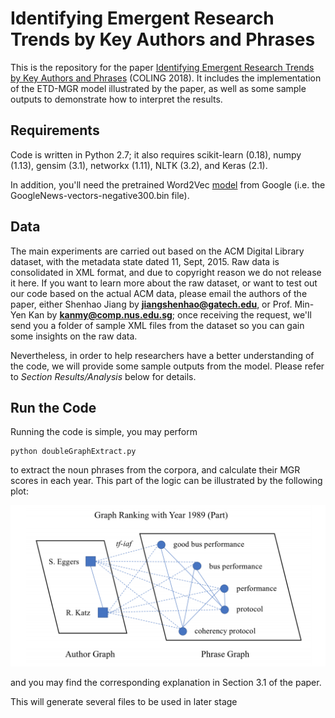 # Identifying Emergent Research Trends by Key Authors and Phrases

This is the repository for the paper [Identifying Emergent Research Trends by Key Authors and Phrases](https://www.comp.nus.edu.sg/~kanmy/papers/identifying-emergent-research.pdf) (COLING 2018). It includes the implementation of the ETD-MGR model illustrated by the paper, as well as some sample outputs to demonstrate how to interpret the results.

## Requirements

Code is written in Python 2.7; it also requires scikit-learn (0.18), numpy (1.13), gensim (3.1), networkx (1.11), NLTK (3.2), and Keras (2.1). 

In addition, you'll need the pretrained Word2Vec [model](https://code.google.com/archive/p/word2vec/) from Google (i.e. the GoogleNews-vectors-negative300.bin file).

## Data

The main experiments are carried out based on the ACM Digital Library dataset, with the metadata state dated 11, Sept, 2015. Raw data is consolidated in XML format, and due to copyright reason we do not release it here. If you want to learn more about the raw dataset, or want to test out our code based on the actual ACM data, please email the authors of the paper, either Shenhao Jiang by **jiangshenhao@gatech.edu**, or Prof. Min-Yen Kan by **kanmy@comp.nus.edu.sg**; once receiving the request, we'll send you a folder of sample XML files from the dataset so you can gain some insights on the raw data.

Nevertheless, in order to help researchers have a better understanding of the code, we will provide some sample outputs from the model. Please refer to *Section Results/Analysis* below for details.

## Run the Code

Running the code is simple, you may perform
```
python doubleGraphExtract.py
```
to extract the noun phrases from the corpora, and calculate their MGR scores in each year. This part of the logic can be illustrated by the following plot:

<img src="./images/plot.png">

and you may find the corresponding explanation in Section 3.1 of the paper.

This will generate several files to be used in later stage